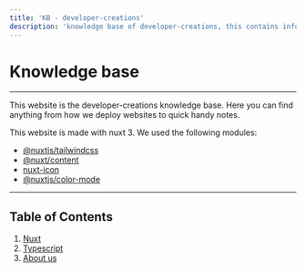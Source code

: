 ```yaml
---
title: 'KB - developer-creations'
description: 'knowledge base of developer-creations, this contains information everything i come across as software engineer.'
---
```


# Knowledge base

---

This website is the developer-creations knowledge base. Here you can find anything from how we deploy websites to quick handy notes.

This website is made with nuxt 3. We used the following modules:

- [@nuxtjs/tailwindcss](https://tailwindcss.nuxtjs.org/getting-started/setup)
- [@nuxt/content](https://content.nuxtjs.org/get-started/)
- [nuxt-icon](https://nuxt.com/modules/icon#setup-%EF%B8%8F)
- [@nuxtjs/color-mode](https://github.com/nuxt-modules/color-mode)

---

## Table of Contents

1. [Nuxt](/nuxt)
2. [Typescript](/typescript)
3. [About us](/about)

